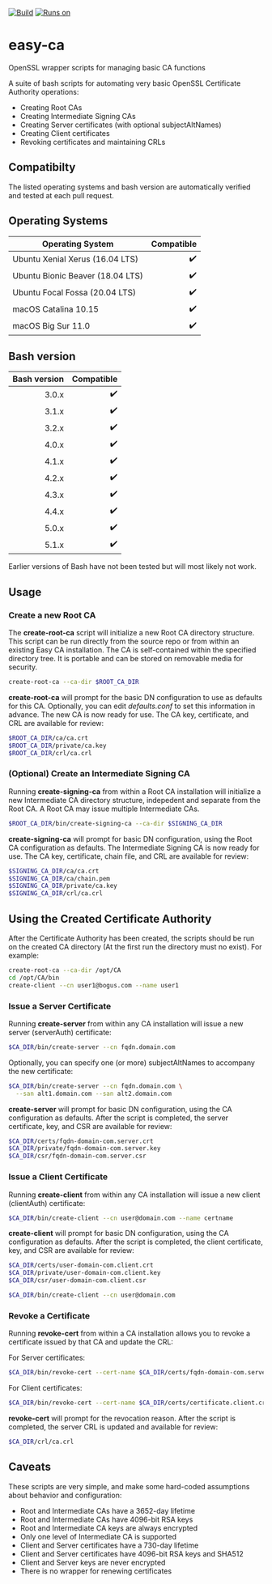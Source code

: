 [![Build](https://github.com/uroesch/easy-ca/workflows/verify-ca/badge.svg)](https://github.com/uroesch/easy-ca/actions?query=workflow%3Averify-ca)
[![Runs on](https://img.shields.io/badge/runs%20on-Linux%20%26%20macOS-blue)](#runtime-dependencies)
<!--
[![GitHub release (latest by date including
pre-releases)](https://img.shields.io/github/v/release/uroesch/easy-ca?include_prereleases)](https://github.com/uroesch/easy-ca/releases)
![GitHub All Releases](https://img.shields.io/github/downloads/uroesch/easy-ca/total?style=flat)
-->

# easy-ca
OpenSSL wrapper scripts for managing basic CA functions

A suite of bash scripts for automating very basic OpenSSL Certificate Authority
operations:
* Creating Root CAs
* Creating Intermediate Signing CAs
* Creating Server certificates (with optional subjectAltNames)
* Creating Client certificates
* Revoking certificates and maintaining CRLs

## Compatibilty

The listed operating systems and bash version are automatically verified and
tested at each pull request.

## Operating Systems

| Operating System                 | Compatible         |
| -------------------------------- | -----------------: |
| Ubuntu Xenial Xerus (16.04 LTS)  | :heavy_check_mark: |
| Ubuntu Bionic Beaver (18.04 LTS) | :heavy_check_mark: |
| Ubuntu Focal Fossa (20.04 LTS)   | :heavy_check_mark: |
| macOS Catalina 10.15             | :heavy_check_mark: |
| macOS Big Sur 11.0               | :heavy_check_mark: |

## Bash version

| Bash version | Compatible         |
| -----------: | -----------------: |
|        3.0.x | :heavy_check_mark: |
|        3.1.x | :heavy_check_mark: |
|        3.2.x | :heavy_check_mark: |
|        4.0.x | :heavy_check_mark: |
|        4.1.x | :heavy_check_mark: |
|        4.2.x | :heavy_check_mark: |
|        4.3.x | :heavy_check_mark: |
|        4.4.x | :heavy_check_mark: |
|        5.0.x | :heavy_check_mark: |
|        5.1.x | :heavy_check_mark: |

Earlier versions of Bash have not been tested but will most likely not work.

## Usage

### Create a new Root CA

The **create-root-ca** script will initialize a new Root CA directory
structure. This script can be run directly from the source repo or from within
an existing Easy CA installation. The CA is self-contained within the specified
directory tree. It is portable and can be stored on removable media for
security.

```bash
create-root-ca --ca-dir $ROOT_CA_DIR
```

**create-root-ca** will prompt for the basic DN configuration to use as
defaults for this CA. Optionally, you can edit *defaults.conf* to set this
information in advance. The new CA is now ready for use. The CA key,
certificate, and CRL are available for review:

```bash
$ROOT_CA_DIR/ca/ca.crt
$ROOT_CA_DIR/private/ca.key
$ROOT_CA_DIR/crl/ca.crl
```


### (Optional) Create an Intermediate Signing CA

Running **create-signing-ca** from within a Root CA installation will
initialize a new Intermediate CA directory structure, indepedent and separate
from the Root CA. A Root CA may issue multiple Intermediate CAs.

```bash
$ROOT_CA_DIR/bin/create-signing-ca --ca-dir $SIGNING_CA_DIR
```

**create-signing-ca** will prompt for basic DN configuration, using the Root CA
configuration as defaults. The Intermediate Signing CA is now ready for use.
The CA key, certificate, chain file, and CRL are available for review:

```bash
$SIGNING_CA_DIR/ca/ca.crt
$SIGNING_CA_DIR/ca/chain.pem
$SIGNING_CA_DIR/private/ca.key
$SIGNING_CA_DIR/crl/ca.crl
```

## Using the Created Certificate Authority

After the Certificate Authority has been created, the scripts should be run on
the created CA directory (At the first run the directory must no exist).
For example:

```bash
create-root-ca --ca-dir /opt/CA
cd /opt/CA/bin
create-client --cn user1@bogus.com --name user1
```

### Issue a Server Certificate

Running **create-server** from within any CA installation will issue a new
server (serverAuth) certificate:

```bash
$CA_DIR/bin/create-server --cn fqdn.domain.com
```

Optionally, you can specify one (or more) subjectAltNames to accompany the new
certificate:

```bash
$CA_DIR/bin/create-server --cn fqdn.domain.com \
  --san alt1.domain.com --san alt2.domain.com
```

**create-server** will prompt for basic DN configuration, using the CA
configuration as defaults. After the script is completed, the server
certificate, key, and CSR are available for review:

```bash
$CA_DIR/certs/fqdn-domain-com.server.crt
$CA_DIR/private/fqdn-domain-com.server.key
$CA_DIR/csr/fqdn-domain-com.server.csr
```

### Issue a Client Certificate

Running **create-client** from within any CA installation will issue a new
client (clientAuth) certificate:

```bash
$CA_DIR/bin/create-client --cn user@domain.com --name certname
```

**create-client** will prompt for basic DN configuration, using the CA
configuration as defaults. After the script is completed, the client
certificate, key, and CSR are available for review:

```bash
$CA_DIR/certs/user-domain-com.client.crt
$CA_DIR/private/user-domain-com.client.key
$CA_DIR/csr/user-domain-com.client.csr
```

```bash
$CA_DIR/bin/create-client --cn user@domain.com
```

### Revoke a Certificate

Running **revoke-cert** from within a CA installation allows you to revoke a
certificate issued by that CA and update the CRL:

For Server certificates:
```bash
$CA_DIR/bin/revoke-cert --cert-name $CA_DIR/certs/fqdn-domain-com.server.crt
```

For Client certificates:
```bash
$CA_DIR/bin/revoke-cert --cert-name $CA_DIR/certs/certificate.client.crt
```


**revoke-cert** will prompt for the revocation reason. After the script is
completed, the server CRL is updated and available for review:

```bash
$CA_DIR/crl/ca.crl
```



## Caveats

These scripts are very simple, and make some hard-coded assumptions about
behavior and configuration:
* Root and Intermediate CAs have a 3652-day lifetime
* Root and Intermediate CAs have 4096-bit RSA keys
* Root and Intermediate CA keys are always encrypted
* Only one level of Intermediate CA is supported
* Client and Server certificates have a 730-day lifetime
* Client and Server certificates have 4096-bit RSA keys and SHA512
* Client and Server keys are never encrypted
* There is no wrapper for renewing certificates
